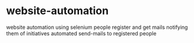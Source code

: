 # website-automation
website automation using selenium
people register and get mails notifying them of initiatives
automated send-mails to registered people
